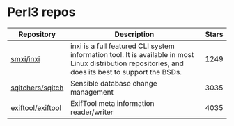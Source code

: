# Perl3 repos

| Repository                                                | Description                                                                                                                                          | Stars |
| --------------------------------------------------------- | ---------------------------------------------------------------------------------------------------------------------------------------------------- | ----- |
| [smxi/inxi](https://github.com/smxi/inxi)                 | inxi is a full featured CLI system information tool. It is available in most Linux distribution repositories, and does its best to support the BSDs. | 1249  |
| [sqitchers/sqitch](https://github.com/sqitchers/sqitch)   | Sensible database change management                                                                                                                  | 3035  |
| [exiftool/exiftool](https://github.com/exiftool/exiftool) | ExifTool meta information reader/writer                                                                                                              | 4035  |
